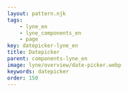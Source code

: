 ```yaml
---
layout: pattern.njk
tags: 
    - lyne_en
    - lyne_components_en
    - page
key: datepicker-lyne_en
title: Datepicker
parent: components-lyne_en
image: lyne/overview/date-picker.webp
keywords: datepicker
order: 150
---
```

